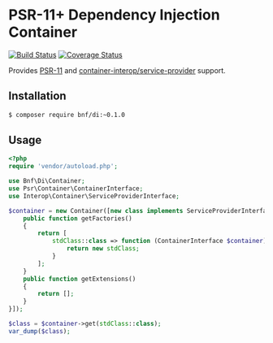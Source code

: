# PSR-11+ Dependency Injection Container

[![Build Status](https://api.travis-ci.org/bnf/di.png)](https://travis-ci.org/bnf/di)
[![Coverage Status](https://coveralls.io/repos/github/bnf/di/badge.svg)](https://coveralls.io/github/bnf/di)


Provides [PSR-11](www.php-fig.org/psr/psr-11/) and
[container-interop/service-provider](https://github.com/container-interop/service-provider) support.

## Installation

```sh
$ composer require bnf/di:~0.1.0
```

## Usage

```php
<?php
require 'vendor/autoload.php';

use Bnf\Di\Container;
use Psr\Container\ContainerInterface;
use Interop\Container\ServiceProviderInterface;

$container = new Container([new class implements ServiceProviderInterface {
    public function getFactories()
    {
        return [
            stdClass::class => function (ContainerInterface $container) {
                return new stdClass;
            }
        ];
    }
    public function getExtensions()
    {
        return [];
    }
}]);

$class = $container->get(stdClass::class);
var_dump($class);
```
